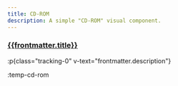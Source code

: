 ```yaml
---
title: CD-ROM
description: A simple "CD-ROM" visual component.
---
```


### [{{frontmatter.title}}](/)

:p{class="tracking-0" v-text="frontmatter.description"}

:temp-cd-rom